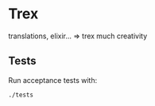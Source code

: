 # Trex

translations, elixir... => trex much creativity

## Tests

Run acceptance tests with:

    ./tests
